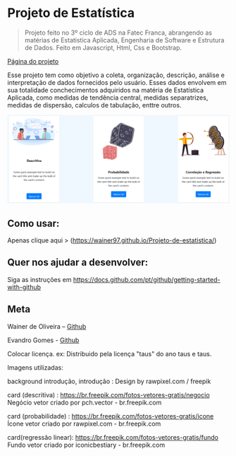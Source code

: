 # Projeto de Estatística
> Projeto feito no 3º ciclo de ADS na Fatec Franca, abrangendo as matérias de Estatistica Aplicada, Engenharia de Software e Estrutura de Dados. Feito em Javascript, Html, Css e Bootstrap.

[Página do projeto](https://wainer97.github.io/Projeto-de-estatistica/)

Esse projeto tem como objetivo a coleta, organização, descrição, análise e interpretação de dados fornecidos pelo usuário. Esses dados envolvem em sua totalidade conchecimentos adquiridos na matéria de Estatística Aplicada, como medidas de tendência central, medidas separatrizes, medidas de dispersão, calculos de tabulação, enttre outros.

![](logo.png)

## Como usar:

Apenas clique aqui > (https://wainer97.github.io/Projeto-de-estatistica/)


## Quer nos ajudar a desenvolver: 

Siga as instruções em https://docs.github.com/pt/github/getting-started-with-github


## Meta

Wainer de Oliveira – [Github](https://github.com/wainer97)

Evandro Gomes - [Github](https://github.com/evandro-gomes)

Colocar licença. ex: Distribuido pela licença "taus" do ano taus e taus.


Imagens utilizadas:

background introdução, introdução :
Design by rawpixel.com / freepik

card (descritiva) :
https://br.freepik.com/fotos-vetores-gratis/negocio
Negócio vetor criado por pch.vector - br.freepik.com

card (probabilidade) :
https://br.freepik.com/fotos-vetores-gratis/icone
Ícone vetor criado por rawpixel.com - br.freepik.com

card(regressão linear):
https://br.freepik.com/fotos-vetores-gratis/fundo
Fundo vetor criado por iconicbestiary - br.freepik.com

